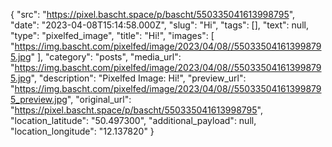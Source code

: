 {
  "src": "https://pixel.bascht.space/p/bascht/550335041613998795",
  "date": "2023-04-08T15:14:58.000Z",
  "slug": "Hi",
  "tags": [],
  "text": null,
  "type": "pixelfed_image",
  "title": "Hi!",
  "images": [
    "https://img.bascht.com/pixelfed/image/2023/04/08//550335041613998795.jpg"
  ],
  "category": "posts",
  "media_url": "https://img.bascht.com/pixelfed/image/2023/04/08//550335041613998795.jpg",
  "description": "Pixelfed Image: Hi!",
  "preview_url": "https://img.bascht.com/pixelfed/image/2023/04/08//550335041613998795_preview.jpg",
  "original_url": "https://pixel.bascht.space/p/bascht/550335041613998795",
  "location_latitude": "50.497300",
  "additional_payload": null,
  "location_longitude": "12.137820"
}
